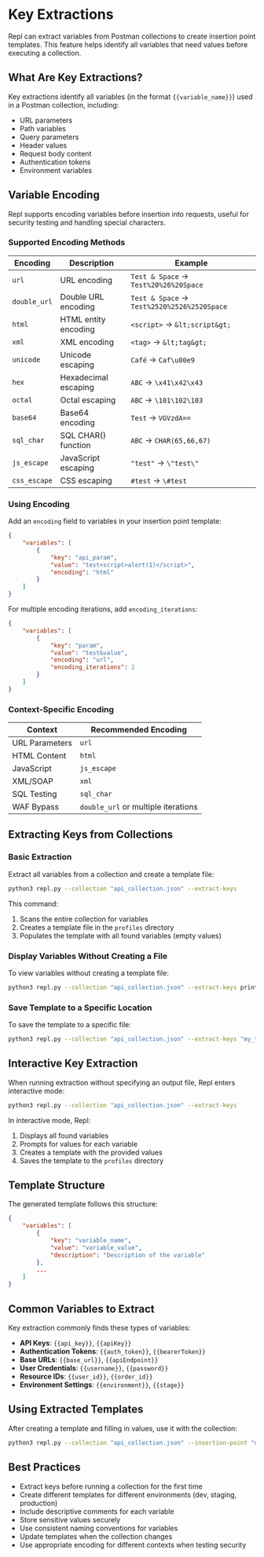 # Key Extractions

Repl can extract variables from Postman collections to create insertion point templates. This feature helps identify all variables that need values before executing a collection.

## What Are Key Extractions?

Key extractions identify all variables (in the format `{{variable_name}}`) used in a Postman collection, including:

- URL parameters
- Path variables
- Query parameters
- Header values
- Request body content
- Authentication tokens
- Environment variables

## Variable Encoding

Repl supports encoding variables before insertion into requests, useful for security testing and handling special characters.

### Supported Encoding Methods

| Encoding | Description | Example |
|----------|-------------|---------|
| `url` | URL encoding | `Test & Space` → `Test%20%26%20Space` |
| `double_url` | Double URL encoding | `Test & Space` → `Test%2520%2526%2520Space` |
| `html` | HTML entity encoding | `<script>` → `&lt;script&gt;` |
| `xml` | XML encoding | `<tag>` → `&lt;tag&gt;` |
| `unicode` | Unicode escaping | `Café` → `Caf\u00e9` |
| `hex` | Hexadecimal escaping | `ABC` → `\x41\x42\x43` |
| `octal` | Octal escaping | `ABC` → `\101\102\103` |
| `base64` | Base64 encoding | `Test` → `VGVzdA==` |
| `sql_char` | SQL CHAR() function | `ABC` → `CHAR(65,66,67)` |
| `js_escape` | JavaScript escaping | `"test"` → `\"test\"` |
| `css_escape` | CSS escaping | `#test` → `\#test` |

### Using Encoding

Add an `encoding` field to variables in your insertion point template:

```json
{
    "variables": [
        {
            "key": "api_param",
            "value": "test<script>alert(1)</script>",
            "encoding": "html"
        }
    ]
}
```

For multiple encoding iterations, add `encoding_iterations`:

```json
{
    "variables": [
        {
            "key": "param",
            "value": "test&value",
            "encoding": "url",
            "encoding_iterations": 2
        }
    ]
}
```

### Context-Specific Encoding

| Context | Recommended Encoding |
|---------|---------------------|
| URL Parameters | `url` |
| HTML Content | `html` |
| JavaScript | `js_escape` |
| XML/SOAP | `xml` |
| SQL Testing | `sql_char` |
| WAF Bypass | `double_url` or multiple iterations |

## Extracting Keys from Collections

### Basic Extraction

Extract all variables from a collection and create a template file:

```bash
python3 repl.py --collection "api_collection.json" --extract-keys
```

This command:
1. Scans the entire collection for variables
2. Creates a template file in the `profiles` directory
3. Populates the template with all found variables (empty values)

### Display Variables Without Creating a File

To view variables without creating a template file:

```bash
python3 repl.py --collection "api_collection.json" --extract-keys print
```

### Save Template to a Specific Location

To save the template to a specific file:

```bash
python3 repl.py --collection "api_collection.json" --extract-keys "my_template.json"
```

## Interactive Key Extraction

When running extraction without specifying an output file, Repl enters interactive mode:

```bash
python3 repl.py --collection "api_collection.json" --extract-keys
```

In interactive mode, Repl:
1. Displays all found variables
2. Prompts for values for each variable
3. Creates a template with the provided values
4. Saves the template to the `profiles` directory

## Template Structure

The generated template follows this structure:

```json
{
    "variables": [
        {
            "key": "variable_name",
            "value": "variable_value",
            "description": "Description of the variable"
        },
        ...
    ]
}
```

## Common Variables to Extract

Key extraction commonly finds these types of variables:

- **API Keys**: `{{api_key}}`, `{{apiKey}}`
- **Authentication Tokens**: `{{auth_token}}`, `{{bearerToken}}`
- **Base URLs**: `{{base_url}}`, `{{apiEndpoint}}`
- **User Credentials**: `{{username}}`, `{{password}}`
- **Resource IDs**: `{{user_id}}`, `{{order_id}}`
- **Environment Settings**: `{{environment}}`, `{{stage}}`

## Using Extracted Templates

After creating a template and filling in values, use it with the collection:

```bash
python3 repl.py --collection "api_collection.json" --insertion-point "my_template.json"
```

## Best Practices

- Extract keys before running a collection for the first time
- Create different templates for different environments (dev, staging, production)
- Include descriptive comments for each variable
- Store sensitive values securely
- Use consistent naming conventions for variables
- Update templates when the collection changes
- Use appropriate encoding for different contexts when testing security
